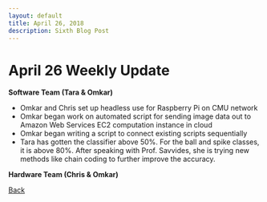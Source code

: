 ```yaml
---
layout: default
title: April 26, 2018
description: Sixth Blog Post
---
```


# April 26 Weekly Update

__Software Team (Tara & Omkar)__
  - Omkar and Chris set up headless use for Raspberry Pi on CMU network
  - Omkar began work on automated script for sending image data out to Amazon Web Services EC2 computation instance in cloud
  - Omkar began writing a script to connect existing scripts sequentially
  - Tara has gotten the classifier above 50%. For the ball and spike classes, it is above 80%. After speaking with Prof. Savvides, she is trying new methods like chain coding to further improve the accuracy.
 
  

__Hardware Team (Chris & Omkar)__

  
[Back](../index.md)

